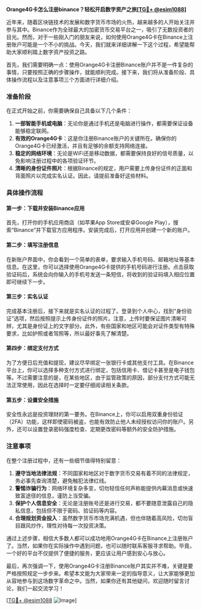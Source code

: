 **Orange4G卡怎么注册binance？轻松开启数字资产之旅[[TG💪+ @esim1088](https://t.me/s/esim1088)]**

近年来，随着区块链技术的发展和数字货币市场的火热，越来越多的人开始关注并参与其中。Binance作为全球最大的加密货币交易平台之一，吸引了无数投资者的目光。然而，对于一些刚入门的朋友来说，如何使用Orange4G卡在Binance上注册账户可能是一个不小的挑战。今天，我们就来详细讲解一下这个过程，希望能帮助大家顺利踏上数字资产投资之路。

首先，我们需要明确一点：使用Orange4G卡注册Binance账户并不是一件复杂的事情，只要按照正确的步骤操作，就能顺利完成。接下来，我们将从准备阶段、具体操作流程以及注意事项三个方面进行详细介绍。

### 准备阶段

在正式开始之前，你需要确保自己具备以下几个条件：

1. **一部智能手机或电脑**：无论你是通过手机还是电脑进行操作，都需要保证设备能够稳定联网。
2. **有效的Orange4G卡**：这是你注册Binance账户的关键所在。确保你的Orange4G卡已经激活，并且有足够的余额支持网络连接。
3. **稳定的网络环境**：无论是WiFi还是移动数据，都需要保持良好的信号质量，以免影响注册过程中的各项验证环节。
4. **清晰的身份证件照片**：根据Binance的规定，用户需要上传身份证件的正面和背面照片以完成实名认证。因此，请提前准备好这些材料。

### 具体操作流程

#### 第一步：下载并安装Binance应用

首先，打开你的手机应用商店（如苹果App Store或安卓Google Play），搜索“Binance”并下载官方应用程序。安装完成后，打开应用并创建一个新的账户。

#### 第二步：填写注册信息

在新账户界面中，你会看到一个简单的表单，要求输入手机号码、邮箱地址等基本信息。在这里，你可以选择使用Orange4G卡提供的手机号码进行注册。点击获取验证码后，系统会向你输入的手机号发送一条短信，将收到的验证码填入相应位置即可继续下一步。

#### 第三步：实名认证

完成基本注册后，接下来就是实名认证的过程了。登录到个人中心，找到“身份验证”选项，然后按照提示上传身份证件的照片。注意，上传时要保证图片清晰可辨，尤其是身份证上的文字部分。此外，有些国家和地区可能会对证件类型有特殊要求，比如护照或者驾照等，所以最好事先了解清楚。

#### 第四步：绑定支付方式

为了方便日后充值和提现，建议尽早绑定一张银行卡或其他支付工具。在Binance平台上，你可以选择多种支付方式进行绑定，包括信用卡、借记卡甚至是电子钱包等。不过需要注意的是，在某些地区，由于监管政策的原因，部分支付方式可能无法正常使用，因此在选择时一定要仔细阅读相关条款。

#### 第五步：设置安全措施

安全性永远是投资理财的第一要务。在Binance上，你可以启用双重身份验证（2FA）功能，这样即使密码被盗，也能有效防止他人未经授权访问你的账户。另外，还可以设置登录密码强度检查、定期更改密码等额外的安全防护措施。

### 注意事项

在整个注册过程中，还有一些细节值得特别留意：

1. **遵守当地法律法规**：不同国家和地区对于数字货币交易有着不同的法律规定，务必事先查询清楚，避免触犯法律红线。
2. **警惕诈骗行为**：网络环境复杂多变，切勿轻信任何声称能提供内幕消息或快速致富途径的信息，谨防上当受骗。
3. **保护个人信息安全**：无论是注册账号还是进行交易，都不要随意泄露自己的隐私信息，包括但不限于密码、验证码等内容。
4. **合理规划资金投入**：虽然数字货币市场充满机遇，但也伴随着高风险，切勿盲目跟风炒作，理性对待每一次投资决策。

通过上述步骤，相信大多数人都可以成功地用Orange4G卡在Binance上注册账户了。当然，如果你在实际操作中遇到问题，也可以随时联系客服寻求帮助。毕竟，一个好的平台不仅提供了便捷的服务，更应该让用户感到安心与放心。

最后，再次强调一下，使用Orange4G卡注册Binance账户其实并不难，关键是要严格按照规定一步步来。希望本文能为大家带来一定的指导意义，让大家能够更加从容地参与到这场数字革命之中。当然，如果你还有其他疑问，欢迎随时留言讨论，我们一起交流学习！

[[TG💪+ @esim1088](https://t.me/s/esim1088) ![Image](https://i.postimg.cc/4NQfJmqS/Snipaste-2025-05-13-00-14-12.png)]